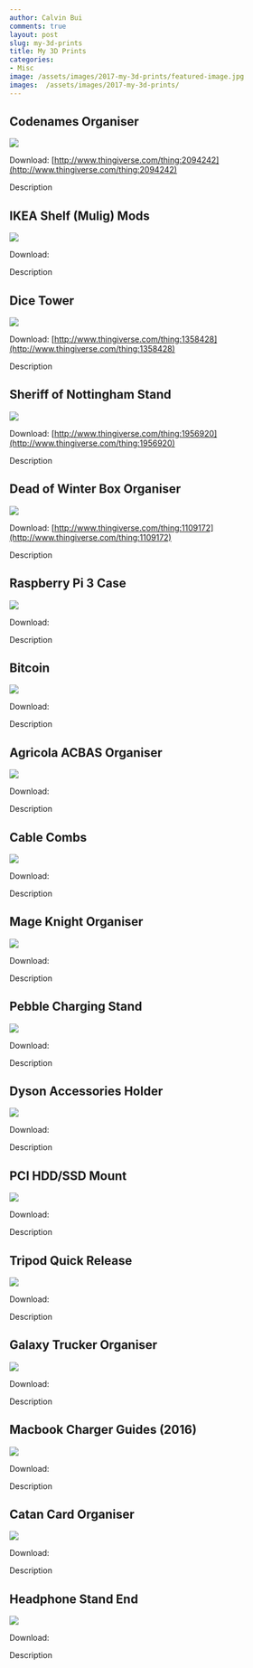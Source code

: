 ```yaml
---
author: Calvin Bui
comments: true
layout: post
slug: my-3d-prints
title: My 3D Prints
categories:
- Misc
image: /assets/images/2017-my-3d-prints/featured-image.jpg
images:  /assets/images/2017-my-3d-prints/
---
```


## Codenames Organiser
![]({{page.images}})

Download: [http://www.thingiverse.com/thing:2094242](http://www.thingiverse.com/thing:2094242)

Description

## IKEA Shelf (Mulig) Mods

![]({{page.images}})

Download: []()

Description

## Dice Tower
![]({{page.images}})

Download: [http://www.thingiverse.com/thing:1358428](http://www.thingiverse.com/thing:1358428)

Description

## Sheriff of Nottingham Stand

![]({{page.images}})

Download: [http://www.thingiverse.com/thing:1956920](http://www.thingiverse.com/thing:1956920)

Description

## Dead of Winter Box Organiser

![]({{page.images}})

Download: [http://www.thingiverse.com/thing:1109172](http://www.thingiverse.com/thing:1109172)

Description

## Raspberry Pi 3 Case

![]({{page.images}})

Download: []()

Description

## Bitcoin

![]({{page.images}})

Download: []()

Description

## Agricola ACBAS Organiser

![]({{page.images}})

Download: []()

Description

## Cable Combs

![]({{page.images}})

Download: []()

Description

## Mage Knight Organiser

![]({{page.images}})

Download: []()

Description

## Pebble Charging Stand

![]({{page.images}})

Download: []()

Description

## Dyson Accessories Holder

![]({{page.images}})

Download: []()

Description

## PCI HDD/SSD Mount

![]({{page.images}})

Download: []()

Description

## Tripod Quick Release

![]({{page.images}})

Download: []()

Description

## Galaxy Trucker Organiser

![]({{page.images}})

Download: []()

Description

## Macbook Charger Guides (2016)

![]({{page.images}})

Download: []()

Description

## Catan Card Organiser

![]({{page.images}})

Download: []()

Description

## Headphone Stand End

![]({{page.images}})

Download: []()

Description
